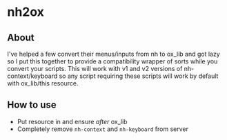 # nh2ox

## About
I've helped a few convert their menus/inputs from nh to ox_lib and got lazy so I put this together to provide a compatibility wrapper of sorts while you convert your scripts.
This will work with v1 and v2 versions of nh-context/keyboard so any script requiring these scripts will work by default with ox_lib/this resource.

## How to use

- Put resource in and ensure *after* ox_lib
- Completely remove `nh-context` and `nh-keyboard` from server
